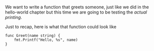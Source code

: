 We want to write a function that greets someone, just like we did in the hello-world chapter but this time we are going to be testing the _actual printing_.

Just to recap, here is what that function could look like

```
func Greet(name string) {
	fmt.Printf("Hello, %s", name)
}
```